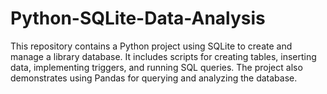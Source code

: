 # Python-SQLite-Data-Analysis
This repository contains a Python project using SQLite to create and manage a library database. It includes scripts for creating tables, inserting data, implementing triggers, and running SQL queries. The project also demonstrates using Pandas for querying and analyzing the database.
